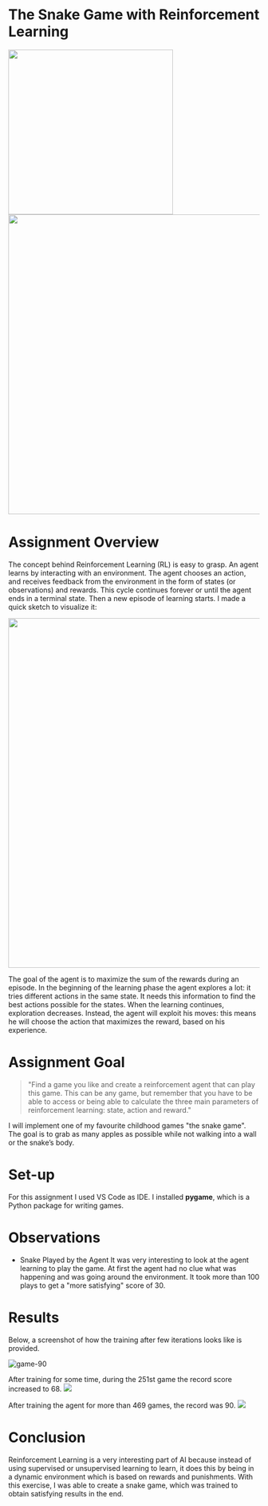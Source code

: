 # The Snake Game with Reinforcement Learning
<p float="left">
    <img width="330px" src="https://media.geeksforgeeks.org/wp-content/uploads/20210611151042/Animation.gif"> 
    <img width="600px" src="https://miro.medium.com/max/1400/0*MvFeGltFQ3AHskQ2.jpg">
</p>

# Assignment Overview
The concept behind Reinforcement Learning (RL) is easy to grasp. An agent learns by interacting with an environment. The agent chooses an action, and receives feedback from the environment in the form of states (or observations) and rewards. This cycle continues forever or until the agent ends in a terminal state. Then a new episode of learning starts. I made a quick sketch to visualize it:

<img width="700px" src="https://user-images.githubusercontent.com/64732465/201480046-03f30710-843a-4ffa-80cb-62fb214c9521.jpg">

The goal of the agent is to maximize the sum of the rewards during an episode. In the beginning of the learning phase the agent explores a lot: it tries different actions in the same state. It needs this information to find the best actions possible for the states. When the learning continues, exploration decreases. Instead, the agent will exploit his moves: this means he will choose the action that maximizes the reward, based on his experience.

# Assignment Goal

> "Find a game you like and create a reinforcement agent that can play this game. This can be any game, but remember that you have to be able to access or being able to calculate the three main parameters of reinforcement learning: state, action and reward."

I will implement one of my favourite childhood games "the snake game". The goal is to grab as many apples as possible while not walking into a wall or the snake’s body. 

# Set-up

For this assignment I used VS Code as IDE. I installed **pygame**, which is a Python package for writing games.

# Observations
- Snake Played by the Agent
  It was very interesting to look at the agent learning to play the game. At first the agent had no clue what was happening and was going around the environment. It took more than 100 plays to get a "more satisfying" score of 30.

# Results

Below, a screenshot of how the training after few iterations looks like is provided.

![game-90](https://user-images.githubusercontent.com/64732465/196701290-408cd3db-40e0-4a38-830a-90d9d9a3ef18.png)

After training for some time, during the 251st game the record score increased to 68.
<img src="https://user-images.githubusercontent.com/64732465/201484835-b1b0955b-2ef4-443d-b1a5-90bcd9247dec.gif">


After training the agent for more than 469 games, the record was 90.
<img src="https://user-images.githubusercontent.com/64732465/201484770-185c89cd-6ed2-4ade-aa69-eaeca66ec482.gif">

# Conclusion

Reinforcement Learning is a very interesting part of AI because instead of using supervised or unsupervised learning to learn, it does this by being in a dynamic environment which is based on rewards and punishments. With this exercise, I was able to create a snake game, which was trained to obtain satisfying results in the end.

